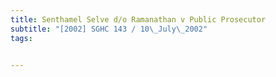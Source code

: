 ```yaml
---
title: Senthamel Selve d/o Ramanathan v Public Prosecutor 
subtitle: "[2002] SGHC 143 / 10\_July\_2002"
tags:


---
```


